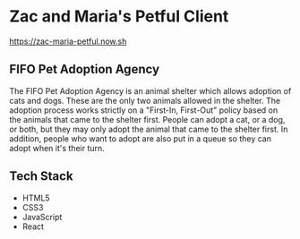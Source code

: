 # Zac and Maria's Petful Client
https://zac-maria-petful.now.sh

## FIFO Pet Adoption Agency
The FIFO Pet Adoption Agency is an animal shelter which allows adoption of cats and dogs. These are the only two animals allowed in the shelter. The adoption process works strictly on a "First-In, First-Out" policy based on the animals that came to the shelter first. People can adopt a cat, or a dog, or both, but they may only adopt the animal that came to the shelter first. In addition, people who want to adopt are also put in a queue so they can adopt when it's their turn.

## Tech Stack
- HTML5
- CSS3
- JavaScript
- React
